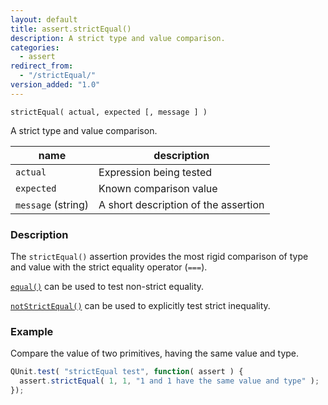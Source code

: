 ```yaml
---
layout: default
title: assert.strictEqual()
description: A strict type and value comparison.
categories:
  - assert
redirect_from:
  - "/strictEqual/"
version_added: "1.0"
---
```


`strictEqual( actual, expected [, message ] )`

A strict type and value comparison.

| name               | description                          |
|--------------------|--------------------------------------|
| `actual`           | Expression being tested              |
| `expected`         | Known comparison value               |
| `message` (string) | A short description of the assertion |

### Description

The `strictEqual()` assertion provides the most rigid comparison of type and value with the strict equality operator (`===`).

[`equal()`](./equal.md) can be used to test non-strict equality.

[`notStrictEqual()`](./notStrictEqual.md) can be used to explicitly test strict inequality.

### Example

Compare the value of two primitives, having the same value and type.

```js
QUnit.test( "strictEqual test", function( assert ) {
  assert.strictEqual( 1, 1, "1 and 1 have the same value and type" );
});
```
